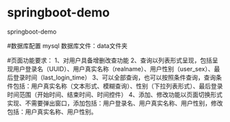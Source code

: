 # springboot-demo
springboot-demo

#数据库配置
mysql
数据库文件：data文件夹

#页面功能要求：
1、对用户具备增删改查功能
2、查询以列表形式呈现，包括呈现用户登录名（UUID）、用户真实名称（realname）、用户性别（user_sex）、最后登录时间（last_login_time）
3、可以全部查询，也可以按照条件查询，查询条件包括：用户真实名称（文本形式、模糊查询）、性别（下拉列表形式）、最后登录时间范围（开始时间、结束时间、时间控件）
4、添加、修改功能以页面切换形式实现、不需要弹出窗口，添加包括：用户登录名、用户真实名称、用户性别，修改包括：用户真实名称、用户性别。
